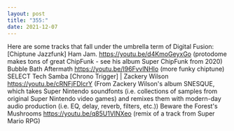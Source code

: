 ```yaml
---
layout: post
title: "355:"
date: 2021-12-07
---
```


Here are some tracks that fall under the umbrella term of Digital Fusion:
 [Chiptune Jazzfunk] Ham Jam.
https://youtu.be/d4KmoGeyxGo (protodome makes tons of great ChipFunk - see his album Super ChipFunk from 2020)
 Bubble Bath Aftermath
https://youtu.be/I96FvvlNHIo (more funky chiptune)
 SELECT Tech Samba [Chrono Trigger] | Zackery Wilson
https://youtu.be/cRNFjFDlcrY (From Zackery Wilson's album SNESQUE, which takes Super Nintendo soundfonts (i.e. collections of samples from original Super Nintendo video games) and remixes them with modern-day audio production (i.e. EQ, delay, reverb, filters, etc.))
 Beware the Forest's Mushrooms
https://youtu.be/q85U1VlNXeo (remix of a track from Super Mario RPG)
